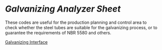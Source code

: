 # $Galvanizing$ $Analyzer$ $Sheet$

These codes are useful for the production planning and control area to check whether the steel tubes are suitable for the galvanizing process, or to guarantee the requirements of NBR 5580 and others.

[Galvanizing Interface](https://drive.google.com/file/d/1bjeezbVkzVWhWxJp5TjwJoXhajD-Quve)

